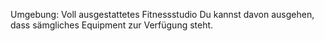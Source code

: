 Umgebung: Voll ausgestattetes Fitnessstudio
Du kannst davon ausgehen, dass sämgliches Equipment zur Verfügung steht.